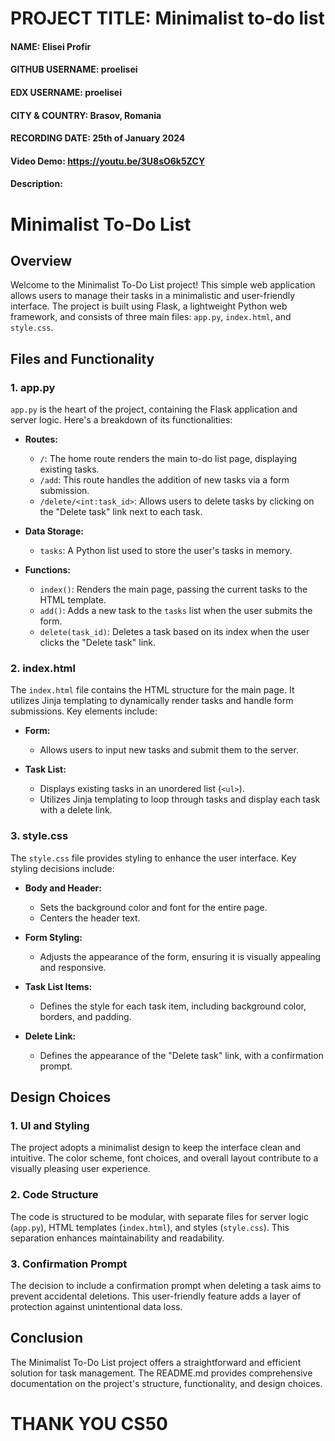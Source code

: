 # PROJECT TITLE: Minimalist to-do list
#### NAME: Elisei Profir
#### GITHUB USERNAME: proelisei
#### EDX USERNAME:    proelisei
#### CITY & COUNTRY: Brasov, Romania
#### RECORDING DATE: 25th of January 2024
#### Video Demo:  https://youtu.be/3U8sO6k5ZCY
#### Description:

# Minimalist To-Do List

## Overview

Welcome to the Minimalist To-Do List project! This simple web application allows users to manage their tasks in a minimalistic and user-friendly interface. The project is built using Flask, a lightweight Python web framework, and consists of three main files: `app.py`, `index.html`, and `style.css`.

## Files and Functionality

### 1. app.py

`app.py` is the heart of the project, containing the Flask application and server logic. Here's a breakdown of its functionalities:

- **Routes:**
  - `/`: The home route renders the main to-do list page, displaying existing tasks.
  - `/add`: This route handles the addition of new tasks via a form submission.
  - `/delete/<int:task_id>`: Allows users to delete tasks by clicking on the "Delete task" link next to each task.

- **Data Storage:**
  - `tasks`: A Python list used to store the user's tasks in memory.

- **Functions:**
  - `index()`: Renders the main page, passing the current tasks to the HTML template.
  - `add()`: Adds a new task to the `tasks` list when the user submits the form.
  - `delete(task_id)`: Deletes a task based on its index when the user clicks the "Delete task" link.

### 2. index.html

The `index.html` file contains the HTML structure for the main page. It utilizes Jinja templating to dynamically render tasks and handle form submissions. Key elements include:

- **Form:**
  - Allows users to input new tasks and submit them to the server.

- **Task List:**
  - Displays existing tasks in an unordered list (`<ul>`).
  - Utilizes Jinja templating to loop through tasks and display each task with a delete link.

### 3. style.css

The `style.css` file provides styling to enhance the user interface. Key styling decisions include:

- **Body and Header:**
  - Sets the background color and font for the entire page.
  - Centers the header text.

- **Form Styling:**
  - Adjusts the appearance of the form, ensuring it is visually appealing and responsive.

- **Task List Items:**
  - Defines the style for each task item, including background color, borders, and padding.

- **Delete Link:**
  - Defines the appearance of the "Delete task" link, with a confirmation prompt.

## Design Choices

### 1. UI and Styling

The project adopts a minimalist design to keep the interface clean and intuitive. The color scheme, font choices, and overall layout contribute to a visually pleasing user experience.

### 2. Code Structure

The code is structured to be modular, with separate files for server logic (`app.py`), HTML templates (`index.html`), and styles (`style.css`). This separation enhances maintainability and readability.

### 3. Confirmation Prompt

The decision to include a confirmation prompt when deleting a task aims to prevent accidental deletions. This user-friendly feature adds a layer of protection against unintentional data loss.

## Conclusion

The Minimalist To-Do List project offers a straightforward and efficient solution for task management. The README.md provides comprehensive documentation on the project's structure, functionality, and design choices.

# THANK YOU CS50
